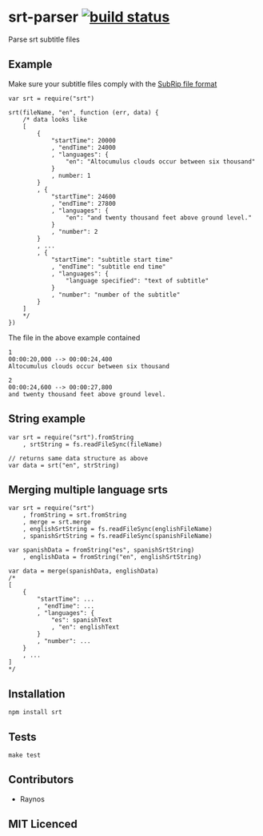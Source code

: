 # srt-parser [![build status][1]][2]

Parse srt subtitle files

## Example

Make sure your subtitle files comply with the [SubRip file format][3]

    var srt = require("srt")

    srt(fileName, "en", function (err, data) {
        /* data looks like
        [
            {
                "startTime": 20000
                , "endTime": 24000
                , "languages": {
                    "en": "Altocumulus clouds occur between six thousand"
                }
                , number: 1
            }
            , {
                "startTime": 24600
                , "endTime": 27800
                , "languages": {
                    "en": "and twenty thousand feet above ground level."
                }
                , "number": 2
            }
            , ... 
            , {
                "startTime": "subtitle start time"
                , "endTime": "subtitle end time"
                , "languages": {
                    "language specified": "text of subtitle"
                }
                , "number": "number of the subtitle"
            }
        ]
        */
    })

The file in the above example contained

    1
    00:00:20,000 --> 00:00:24,400
    Altocumulus clouds occur between six thousand

    2
    00:00:24,600 --> 00:00:27,800
    and twenty thousand feet above ground level.

## String example

    var srt = require("srt").fromString
        , srtString = fs.readFileSync(fileName)

    // returns same data structure as above
    var data = srt("en", strString)

## Merging multiple language srts

    var srt = require("srt")
        , fromString = srt.fromString
        , merge = srt.merge
        , englishSrtString = fs.readFileSync(englishFileName)
        , spanishSrtString = fs.readFileSync(spanishFileName)

    var spanishData = fromString("es", spanishSrtString)
        , englishData = fromString("en", englishSrtString)

    var data = merge(spanishData, englishData)
    /*
    [
        {
            "startTime": ...
            , "endTime": ...
            , "languages": {
                "es": spanishText
                , "en": englishText
            }
            , "number": ...
        }
        , ...
    ]
    */


## Installation

`npm install srt`

## Tests

`make test`

## Contributors

 - Raynos

## MIT Licenced

  [1]: https://secure.travis-ci.org/Colingo/srt-parser.png
  [2]: http://travis-ci.org/Colingo/srt-parser
  [3]: http://en.wikipedia.org/wiki/SubRip